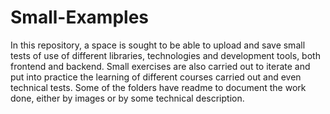 # Small-Examples

In this repository, a space is sought to be able to upload and save small tests of use of different libraries, technologies and development tools, both frontend and backend.
Small exercises are also carried out to iterate and put into practice the learning of different courses carried out and even technical tests.
Some of the folders have readme to document the work done, either by images or by some technical description.